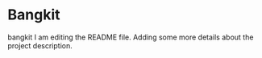 # Bangkit
bangkit
I am editing the README file. Adding some more details about the project description.
